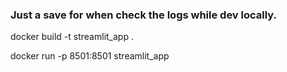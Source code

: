 ###  Just a save for when check the logs while dev locally.

docker build -t streamlit_app .

docker run -p 8501:8501 streamlit_app